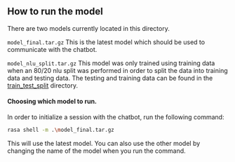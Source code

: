 ## How to run the  model
There are two models currently located in this directory.

`model_final.tar.gz` This is the latest model which should be used to communicate with the chatbot. 

`model_nlu_split.tar.gz` This model was only trained using training data when an 80/20 nlu split was performed in order to split the data into training data and testing data. The testing and training data can be found in the [train_test_split](../train_test_split) directory.

#### Choosing which model to run.
In order to initialize a session with the chatbot, run the following command:
```bash
rasa shell -m .\model_final.tar.gz
```
This will use the latest model. You can also use the other model by changing the name of the model when you run the command. 
